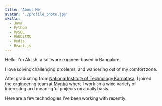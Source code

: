 ```yaml
---
title: 'About Me'
avatar: './profile_photo.jpg'
skills:
  - Java
  - Python
  - MySQL
  - RabbitMQ
  - Redis
  - React.js
---
```


Hello! I'm Akash, a software engineer based in Bangalore.

I love solving challenging problems, and wandering out of my comfort zone.

<!-- I enjoy creating things that live on the internet, whether that be websites, applications, or anything in between. My goal is to always build products that provide pixel-perfect, performant experiences. -->

After graduating from [National Institute of Technology Karnataka](https://www.nitk.ac.in/), I joined the engineering team at [Myntra](https://www.myntra.com/) where I work on a wide variety of interesting and meaningful projects on a daily basis.

Here are a few technologies I've been working with recently:
